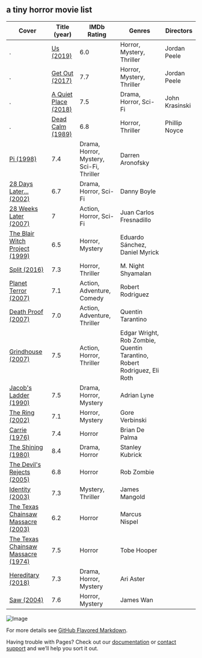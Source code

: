 ## a tiny horror movie list 



Cover | Title (year) | IMDb Rating | Genres | Directors
----- | ------------ | ----------- | ------ | ----------
. | [Us (2019)](https://www.imdb.com/title/tt6857112) | 6.0 | Horror, Mystery, Thriller | Jordan Peele
. | [Get Out (2017)](https://www.imdb.com/title/tt5052448/) | 7.7 | Horror, Mystery, Thriller | Jordan Peele
. | [A Quiet Place (2018)](https://www.imdb.com/title/tt6644200/) | 7.5 | Drama, Horror, Sci-Fi | John Krasinski
. | [Dead Calm (1989)](https://www.imdb.com/title/tt0097162/) | 6.8 | Horror, Thriller | Phillip Noyce
[Pi (1998)](https://www.imdb.com/title/tt0138704/) | 7.4 | Drama, Horror, Mystery, Sci-Fi, Thriller | Darren Aronofsky
[28 Days Later... (2002)](https://www.imdb.com/title/tt0289043/) | 6.7 | Drama, Horror, Sci-Fi | Danny Boyle
[28 Weeks Later (2007)](https://www.imdb.com/title/tt0463854/) | 7 | Action, Horror, Sci-Fi | Juan Carlos Fresnadillo
[The Blair Witch Project (1999)](https://www.imdb.com/title/tt0185937/) | 6.5 | Horror, Mystery | Eduardo Sánchez, Daniel Myrick
[Split (2016)](https://www.imdb.com/title/tt4972582/) | 7.3 | Horror, Thriller | M. Night Shyamalan
[Planet Terror (2007)](https://www.imdb.com/title/tt1077258/) | 7.1 | Action, Adventure, Comedy | Robert Rodriguez
[Death Proof (2007)](https://www.imdb.com/title/tt1028528/) | 7.0 | Action, Adventure, Thriller | Quentin Tarantino
[Grindhouse (2007)](https://www.imdb.com/title/tt0462322/) | 7.5 | Action, Horror, Thriller | Edgar Wright, Rob Zombie, Quentin Tarantino, Robert Rodriguez, Eli Roth
[Jacob's Ladder (1990)](https://www.imdb.com/title/tt0099871/) | 7.5 | Drama, Horror, Mystery | Adrian Lyne
[The Ring (2002)](https://www.imdb.com/title/tt0298130/) | 7.1 | Horror, Mystery | Gore Verbinski
[Carrie (1976)](https://www.imdb.com/title/tt0074285/) | 7.4 | Horror | Brian De Palma
[The Shining (1980)](https://www.imdb.com/title/tt0081505/) | 8.4 | Drama, Horror | Stanley Kubrick
[The Devil's Rejects (2005)](https://www.imdb.com/title/tt0395584/) | 6.8 | Horror | Rob Zombie
[Identity (2003)](https://www.imdb.com/title/tt0309698/) | 7.3 | Mystery, Thriller | James Mangold
[The Texas Chainsaw Massacre (2003)](https://www.imdb.com/title/tt0324216/) | 6.2 | Horror | Marcus Nispel
[The Texas Chainsaw Massacre (1974)](https://www.imdb.com/title/tt0072271/) | 7.5 | Horror | Tobe Hooper
[Hereditary (2018)](https://www.imdb.com/title/tt7784604/) | 7.3 | Drama, Horror, Mystery | Ari Aster
[Saw (2004)](https://www.imdb.com/title/tt0387564/) | 7.6 | Horror, Mystery | James Wan



![Image](src)

For more details see [GitHub Flavored Markdown](https://guides.github.com/features/mastering-markdown/).

Having trouble with Pages? Check out our [documentation](https://docs.github.com/categories/github-pages-basics/) or [contact support](https://github.com/contact) and we’ll help you sort it out.

